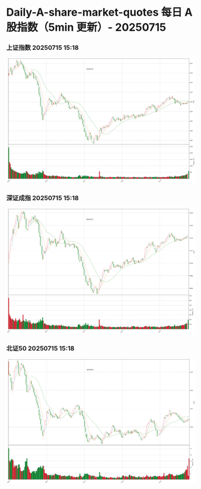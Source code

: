 
# Daily-A-share-market-quotes 每日 A 股指数（5min 更新）- 20250715

### 上证指数 20250715 15:18
![](./fig/2025/7/20250715-sh000001.png)

### 深证成指 20250715 15:18
![](./fig/2025/7/20250715-sz399001.png)

### 北证50 20250715 15:18
![](./fig/2025/7/20250715-bj899050.png)
